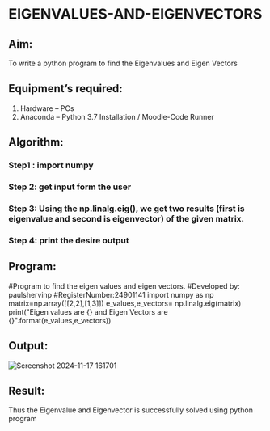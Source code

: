 # EIGENVALUES-AND-EIGENVECTORS
## Aim:
To write a python program to find the Eigenvalues and Eigen Vectors
## Equipment’s required:
1. 	Hardware – PCs
2. 	Anaconda – Python 3.7 Installation / Moodle-Code Runner
## Algorithm:
### Step1 : import numpy
### Step 2: get input form the user
### Step 3: Using the np.linalg.eig(),  we get two results (first is eigenvalue and second is eigenvector) of the given matrix.
### Step 4: print the desire output

## Program:
#Program to find the eigen values and eigen vectors.
#Developed by: paulshervinp
#RegisterNumber:24901141
import numpy as np
matrix=np.array([[2,2],[1,3]])
e_values,e_vectors= np.linalg.eig(matrix)
print("Eigen values are {} and Eigen Vectors are {}".format(e_values,e_vectors))

## Output:
![Screenshot 2024-11-17 161701](https://github.com/user-attachments/assets/3c665295-3a9b-4c3d-9ec3-d9ec423474c8)

## Result:
Thus the Eigenvalue and Eigenvector is successfully solved using python program
